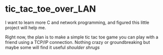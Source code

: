 # tic_tac_toe_over_LAN
I want to learn more C and network programming, and figured this little project will help me. 

Right now, the plan is to make a simple tic tac toe game you can play with a friend using a TCP/IP connection. Nothing crazy or groundbreaking but maybe some will find it useful *shoulder shrugs*
